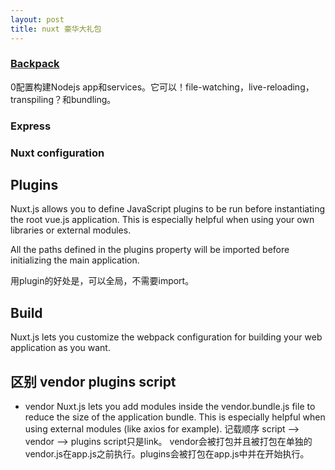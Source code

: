 ```yaml
---
layout: post
title: nuxt 豪华大礼包
---
```


### [Backpack](https://www.npmjs.com/package/backpack-core)
0配置构建Nodejs app和services。它可以！file-watching，live-reloading，transpiling？和bundling。

### Express

### Nuxt configuration

## Plugins
  Nuxt.js allows you to define JavaScript plugins to be run before instantiating the root vue.js application. This is especially helpful when using your own libraries or external modules.

  All the paths defined in the plugins property will be imported before initializing the main application.
  
  用plugin的好处是，可以全局，不需要import。

## Build
  Nuxt.js lets you customize the webpack configuration for building your web application as you want.

## 区别 vendor plugins script
  * vendor 
  Nuxt.js lets you add modules inside the vendor.bundle.js file to reduce the size of the application bundle. This is especially helpful when using external modules (like axios for example).
  记载顺序
  script --> vendor --> plugins
  script只是link。 vendor会被打包并且被打包在单独的vendor.js在app.js之前执行。plugins会被打包在app.js中并在开始执行。